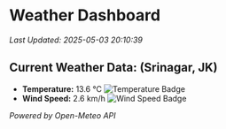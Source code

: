 
# Weather Dashboard

_Last Updated: 2025-05-03 20:10:39_

## Current Weather Data: (Srinagar, JK)
- **Temperature:** 13.6 °C ![Temperature Badge](https://img.shields.io/badge/Temperature-Low%20Temp-blue)
- **Wind Speed:** 2.6 km/h ![Wind Speed Badge](https://img.shields.io/badge/Wind%20Speed-Light%20Wind-blue)

*Powered by Open-Meteo API*
